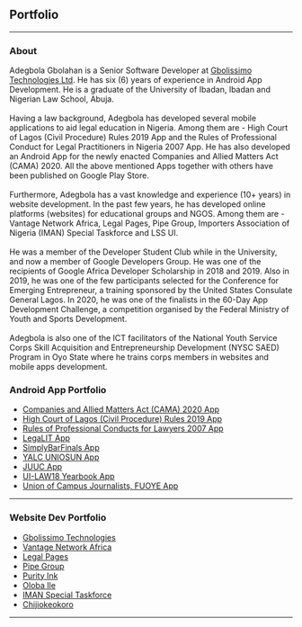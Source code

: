 ## Portfolio

---
### About
 Adegbola Gbolahan is a Senior Software Developer at [Gbolissimo Technologies Ltd](https://gbolissimo.com/). He has six (6) years of experience in Android App Development.
  He is a graduate of the University of Ibadan, Ibadan and Nigerian Law School, Abuja.
  <br><br>
  Having a law background, Adegbola has developed several mobile applications to aid legal education in Nigeria.
  Among them are - High Court of Lagos (Civil Procedure) Rules 2019 App and the Rules of Professional Conduct for Legal Practitioners in Nigeria 2007 App.
  He has also developed an Android App for the newly enacted Companies and Allied Matters Act (CAMA) 2020. All the above mentioned Apps together with others have been published on Google Play Store.
  <br><br>
  Furthermore, Adegbola has a vast knowledge and experience (10+ years) in website development. In the past few years, he has developed online platforms (websites) for educational groups and NGOS.
  Among them are - Vantage Network Africa, Legal Pages, Pipe Group, Importers Association of Nigeria (IMAN) Special Taskforce and LSS UI.
  <br><br>
  He was a member of the Developer Student Club while in the University, and now a member of Google Developers Group. He was one of the recipients of Google Africa Developer Scholarship in 2018 and 2019. Also in 2019, he was one of the few participants selected for the Conference for Emerging Entrepreneur, a training sponsored by the United States Consulate General Lagos. In 2020, he was one of the finalists in the 60-Day App Development Challenge, a competition organised by the Federal Ministry of Youth and Sports Development. 
   <br><br>
  Adegbola is also one of the ICT facilitators of the National Youth Service Corps Skill Acquisition and Entrepreneurship Development (NYSC SAED) Program in Oyo State where he trains corps members in websites and mobile apps development.

### Android App Portfolio

- [Companies and Allied Matters Act (CAMA) 2020 App](http://play.google.com/store/apps/details?id=com.gbolissimo.cama2020)
- [High Court of Lagos (Civil Procedure) Rules 2019 App](http://play.google.com/store/apps/details?id=com.gbolissimo.lagosrules2019)
- [Rules of Professional Conducts for Lawyers 2007 App](http://play.google.com/store/apps/details?id=com.gbolissimo.rpc2007)
- [LegaLIT App](http://play.google.com/store/apps/details?id=com.gbolissimo.legalit)
- [SimplyBarFinals App](http://play.google.com/store/apps/details?id=com.gbolissimo.sbf)
- [YALC UNIOSUN App](http://play.google.com/store/apps/details?id=com.gbolissimo.yalc7)
- [JUUC App](http://play.google.com/store/apps/details?id=com.gbolissimo.juuc)
- [UI-LAW18 Yearbook App](http://play.google.com/store/apps/details?id=com.gbolissimo.uillb18)
- [Union of Campus Journalists, FUOYE App](http://play.google.com/store/apps/details?id=com.gbolissimo.ucjfuoye)


---
### Website Dev Portfolio

- [Gbolissimo Technologies](https://gbolissimo.com/)
- [Vantage Network Africa](https://vantagenetworkafrica.org/)
- [Legal Pages](https://legalpages.com.ng/)
- [Pipe Group](https://pipegroup.org.ng/)
- [Purity Ink](https://purityink.org/)
- [Oloba Ile](https://oloba-ile.com/)
- [IMAN Special Taskforce](https://imanspecialtaskforce.org/)
- [Chijiokeokoro](https://chijiokeokoro.com/)



---
